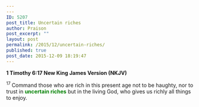 ```yaml
---
---
ID: 5207
post_title: Uncertain riches
author: Praison
post_excerpt: ""
layout: post
permalink: /2015/12/uncertain-riches/
published: true
post_date: 2015-12-09 18:19:47
---
```

<strong><span class="passage-display-bcv">1 Timothy 6:17
</span><span class="passage-display-version">New King James Version (NKJV)</span></strong>

<span class="text 1Tim-6-17"><sup class="versenum">17 </sup>Command those who are rich in this present age not to be haughty, nor to trust in <span style="color: #008000;"><strong>uncertain riches</strong></span> but in the living God, who gives us richly all things to enjoy.</span>